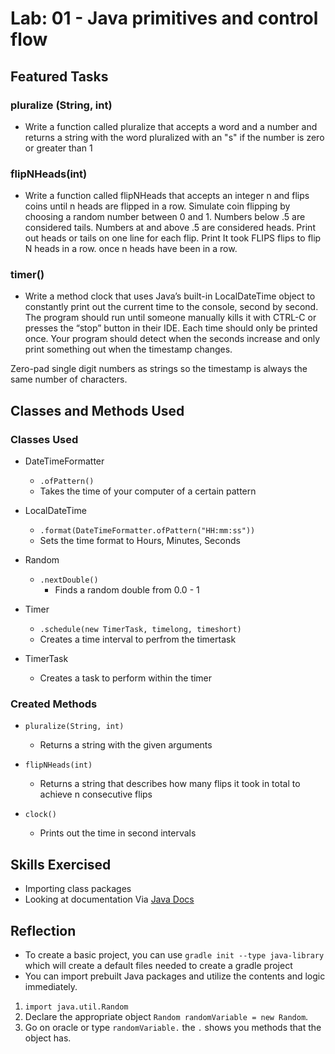 # Lab: 01 - Java primitives and control flow

## Featured Tasks

### pluralize (String, int)

- Write a function called pluralize that accepts a word and a number and returns a string with the word pluralized with an "s" if the number is zero or greater than 1


### flipNHeads(int)

- Write a function called flipNHeads that accepts an integer n and flips coins until n heads are flipped in a row. Simulate coin flipping by choosing a random number between 0 and 1. Numbers below .5 are considered tails. Numbers at and above .5 are considered heads. Print out heads or tails on one line for each flip. Print It took FLIPS flips to flip N heads in a row. once n heads have been in a row.

### timer()

- Write a method clock that uses Java’s built-in LocalDateTime object to constantly print out the current time to the console, second by second. The program should run until someone manually kills it with CTRL-C or presses the “stop” button in their IDE. Each time should only be printed once. Your program should detect when the seconds increase and only print something out when the timestamp changes.

Zero-pad single digit numbers as strings so the timestamp is always the same number of characters.

## Classes and Methods Used

### Classes Used

- DateTimeFormatter
    - `.ofPattern()`
    - Takes the time of your computer of a certain pattern

- LocalDateTime
    - `.format(DateTimeFormatter.ofPattern("HH:mm:ss"))`
    - Sets the time format to Hours, Minutes, Seconds

- Random
    - `.nextDouble()`
        - Finds a random double from 0.0 - 1

- Timer
    - `.schedule(new TimerTask, timelong, timeshort)`
    - Creates a time interval to perfrom the timertask

- TimerTask
    - Creates a task to perform within the timer

### Created Methods

- `pluralize(String, int)`
    - Returns a string with the given arguments

- `flipNHeads(int)`
    - Returns a string that describes how many flips it took in total to achieve n consecutive flips

- `clock()`
    - Prints out the time in second intervals

## Skills Exercised

- Importing class packages
- Looking at documentation Via [Java Docs](https://docs.oracle.com/javase/8/docs/api/)

## Reflection

- To create a basic project, you can use `gradle init --type java-library` which will create a default files needed to create a gradle project
- You can import prebuilt Java packages and utilize the contents and logic immediately.
1. `import java.util.Random`
2. Declare the appropriate object `Random randomVariable = new Random`.
3. Go on oracle or type `randomVariable.` the `.` shows you methods that the object has.
